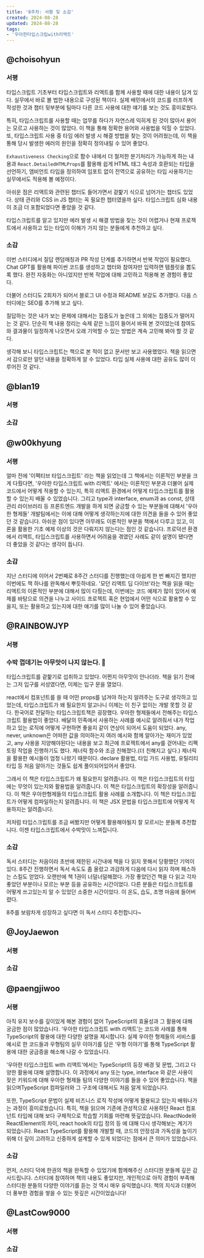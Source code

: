 ```yaml
---
title: '8주차: 서평 및 소감'
created: 2024-08-28
updated: 2024-08-28
tags:
- '우아한타입스크립with리액트'
---
```


## @choisohyun

### 서평

타입스크립트 기초부터 타입스크립트와 리액트를 함께 사용할 때에 대한 내용이 담겨 있다. 실무에서 바로 볼 법한 내용으로 구성된 책이다. 실제 배민에서의 코드를 러프하게 작성한 것과 챕터 뒷부분에 팀마다 다른 코드 사용에 대한 얘기를 보는 것도 흥미로웠다.

특히, 타입스크립트를 사용할 때는 업무를 하다가 자연스레 익히게 된 것이 많아서 용어는 모르고 사용하는 것이 많았다. 이 책을 통해 정확한 용어와 사용법을 익힐 수 있었다.
또, 타입스크립트 사용 중 타임 에러 발생 시 해결 방법을 찾는 것이 어려웠는데, 이 책을 통해 당시 발생한 에러의 원인을 정확히 정의내릴 수 있어 좋았다. 

`Exhaustiveness Checking`으로 함수 내에서 더 철저한 분기처리가 가능하게 하는 내용과 `React.DetailedHTMLProps`를 활용해 쉽게 HTML 태그 속성과 호환되는 타입을 선언하기, 앰비언트 타입을 정의하여 임포트 없이 전역으로 공유하는 타입 사용하기는 실무에서도 적용해 볼 예정이다.

아쉬운 점은 리액트와 관련된 챕터도 들어가면서 겉핥기 식으로 넘어가는 챕터도 있었다. 상태 관리와 CSS in JS 챕터는 꼭 필요한 챕터였을까 싶다. 타입스크립트 심화 내용이 조금 더 포함되었다면 좋았을 것 같다.

타입스크립트를 알고 있지만 에러 발생 시 해결 방법을 찾는 것이 어렵거나 현재 프로젝트에서 사용하고 있는 타입이 이해가 가지 않는 분들에게 추천하고 싶다.

### 소감

이번 스터디에서 질답 랜덤매칭과 PR 작성 단계를 추가하면서 반복 작업이 필요했다. Chat GPT를 활용해 파이썬 코드를 생성하고 챕터와 참여자만 입력하면 템플릿을 뽑도록 했다. 완전 자동화는 아니었지만 반복 작업에 대해 고민하고 적용해 본 경험이 좋았다.

더불어 스터디도 2회차가 되어서 블로그 UI 수정과 README 보강도 추가했다. 다음 스터디에는 SEO를 추가해 보고 싶다.

질답하는 것은 내가 보는 문제에 대해서는 집중도가 높은데 그 외에는 집중도가 떨어지는 것 같다. 단순히 책 내용 정리는 숙제 같은 느낌이 들어서 바꿔 본 것이었는데 참여도와 결과물이 일정하게 나오면서 오래 기억할 수 있는 방법은 계속 고민해 봐야 할 것 같다.

생각해 보니 타입스크립트는 책으로 본 적이 없고 문서만 보고 사용했었다. 책을 읽으면서 감으로만 알던 내용을 정확하게 알 수 있었다. 타입 실제 사용에 대한 공유도 많이 이루어진 것 같다.

## @blan19

### 서평


### 소감

## @w00khyung

### 서평
얼마 전에 '이펙티브 타입스크립트' 라는 책을 읽었는데 그 책에서는 이론적인 부분을 크게 다뤘다면, '우아한 타입스크립트 with 리액트' 에서는 이론적인 부분과 더불어 실제 코드에서 어떻게 적용할 수 있는지, 특히 리액트 환경에서 어떻게 타입스크립트를 활용할 수 있는지 배울 수 있었습니다. 그리고 type과 interface, enum과 as const, 상태 관리 라이브러리 등 프론트엔드 개발을 하게 되면 궁금할 수 있는 부분들에 대해서 '우아한 형제들' 개발팀에서는 이에 대해 어떻게 생각하는지에 대한 의견을 들을 수 있어 좋았던 것 같습니다. 아쉬운 점이 있다면 아무래도 이론적인 부분을 책에서 다루고 있고, 이론을 활용한 기초 예제 이상의 것은 다뤄지지 않는다는 점인 것 같습니다. 프로덕션 환경에서 리액트, 타입스크립트를 사용하면서 어려움을 겪였던 사례도 같이 설명이 됐다면 더 좋았을 것 같다는 생각이 듭니다.

### 소감
지난 스터디에 이어서 2번째로 8주간 스터디를 진행했는데 아쉽게 한 번 빠지긴 했지만 이번에도 책 하나를 완독해서 뿌듯하네요. '모던 리액트 딥 다이브'라는 책을 읽을 때는 리액트의 이론적인 부분에 대해서 많이 다뤘는데, 이번에는 코드 예제가 많이 있어서 예제를 바탕으로 의견을 나누고 사이드 프로젝트 혹은 현업에서 어떤 식으로 활용할 수 있을지, 또는 활용하고 있는지에 대한 얘기를 많이 나눌 수 있어 좋았습니다.

## @RAINBOWJYP

### 서평
### 수박 껍데기는 아무맛이 나지 않는다. 🍉

타입스크립트를 겉핥기로 섭취하고 있었다. 어쩐지 아무맛이 안나더라.
책을 읽기 전에는 그저 입구를 서성였다면, 이제는 입구 문을 열었다.

react에서 컴포넌트를 쓸 때 어떤 props를 넘겨야 하는지 알려주는 도구로 생각하고 있었는데, 타입스크립트가 왜 필요한지 알고나니 이제는 이 친구 없이는 개발 못할 것 같다.
한국어로 전달하는 타입스크립트책은 굉장했다. 우아한 형제들에서 전해주는 타입스크립트 활용법이 좋았다. 배달의 민족에서 사용하는 사례를 예시로 알려줘서 내가 작업하고 있는 로직에 어떻게 구현하면 좋을지 같이 연상이 되어서 도움이 되었다.
any, never, unknown은 어떠한 값을 의미하는지 여러 예시와 함께 알아가는 재미가 있었고, any 사용을 지양해야된다는 내용을 보고 최근에 프로젝트에서 any를 걷어내는 리팩토링 작업을 진행하기도 했다.
제너릭 함수와 조금 친해졌다.(더 친해지고 싶다.) 제너릭을 활용한 예시들이 엄청 나왔기 때문이다.
declare 활용법, 타입 가드 사용법, 유틸리티 타입 등 처음 알아가는 것들도 쉽게 풀이되어있어서 좋았다.

그래서
이 책은 타입스크립트가 왜 필요한지 알려줍니다. 
이 책은 타입스크립트의 타입에는 무엇이 있는지와 활용법을 알려줍니다.
이 책은 타입스크립트의 확장성을 알려줍니다.
이 책은 우아한형제들의 타입스크립트 활용 사례를 소개합니다.
이 책은 타입스크립트가 어떻게 컴파일하는지 알려줍니다.
이 책은 JSX 문법을 타입스크립트에 어떻게 적용하지는 알려줍니다.

저처럼 타입스크립트를 조금 써봤지만 어떻게 활용해야될지 잘 모르시는 분들께 추천합니다.
이젠 타입스크립트에서 수박맛이 느껴집니다.

### 소감
독서 스터디는 처음이라 초반에 제한된 시간내에 책을 다 읽지 못해서 당황했던 기억이 있다. 8주간 진행하면서 독서 속도도 좀 올랐고 과감하게 다음에 다시 읽자 하며 패스하는 스킬도 얻었다. 오랜만에 책 1권이 너덜너덜해졌다. 
가장 좋았던건 책을 다 읽고 각자 좋았던 부분이나 모르는 부분 등을 공유하는 시간이었다.
다른 분들은 타입스크립트를 어떻게 쓰고있는지 알 수 있었던 소중한 시간이었다.
이 온도, 습도, 조명 마음에 들어버렸다.

8주를 보람차게 성장하고 싶다면 이 독서 스터디 추천합니다~


## @JoyJaewon

### 서평


### 소감

## @paengjiwoo

### 서평
아직 유지 보수를 깊이있게 해본 경험이 없어 TypeScript의 효율성과 그 활용에 대해 궁금한 점이 많았습니다. ‘우아한 타입스크립트 with 리액트’는 코드와 사례를 통해 TypeScript의 활용에 대한 다양한 설명을 제시합니다. 실제 우아한 형제들의 서비스를 예시로 한 코드들과 우형팀의 실무 이야기를 담은 ‘우형 이야기’를 통해 TypeScript 활용에 대한 궁금증을 해소해 나갈 수 있었습니다. 

‘우아한 타입스크립트 with 리액트’에서는 TypeScript의 등장 배경 및 문법, 그리고 다양한 활용에 대해 설명합니다. 이 과정에서 any 또는 type, interface 와 같은 사용이 잦은 키워드에 대해 우아한 형제들 팀의 다양한 이야기를 들을 수 있어 좋았습니다. 책을 읽으며TypeScript 컴파일러와 그 구조에 대해서도 처음 알게 되었습니다.

또한, TypeScript 문법이 실제 비즈니스 로직 작성에 어떻게 활용되고 있는지 배워나가는 과정이 흥미로웠습니다. 특히, 책을 읽으며 기존에 관성적으로 사용하던 React 컴포넌트 타입에 대해 보다 구체적으로 학습할 기회를 마련해 뜻깊었습니다. ReactNode와 ReactElement의 차이, react hook의 타입 정의 등 에 대해 다시 생각해보는 계기가 되었습니다. React TypeScript를 활용해 개발할 때, 코드의 안정성과 가독성을 높이기 위해 더 깊이 고려하고 신중하게 설계할 수 있게 되었다는 점에서 큰 의미가 있었습니다.

### 소감
먼저, 스터디 덕에 한권의 책을 완독할 수 있었기에 함께해주신 스터디원 분들께 깊은 감사드립니다. 스터디에 참여하며 책의 내용도 좋았지만, 개인적으로 아직 경험이 부족해 스터디원 분들의 다양한 이야기를 듣는 것 역시 매우 유익했습니다. 책의 지식과 더불어 더 풍부한 경험을 쌓을 수 있는 뜻깊은 시간이었습니다!

## @LastCow9000

### 서평


### 소감
